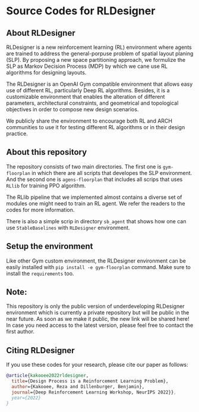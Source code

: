 # Source Codes for RLDesigner

## About RLDesigner

RLDesigner is a new reinforcement learning (RL) environment where agents are trained to address the general-porpuse problem of spatial layout planing (SLP). By proposing a new space partitioning approach, we formulize the SLP as Markov Decision Process (MDP) by which we cane use RL algorithms for designing layouts.

The RLDesigner is an OpenAI Gym compatible environment that allows easy use of different RL, particularly Deep RL algorithms. Besides, it is a customizable environment that enables the alteration of different parameters, architectural constraints, and geometrical and topological objectives in order to compose new design scenarios.

We publicly share the environment to encourage both RL and ARCH communities to use it for testing different RL algorithms or in their design practice.

## About this repository

The repository consists of two main directories. The first one is `gym-floorplan` in which there are all scripts that developes the SLP environment. And the second one is `agens-floorplan` that includes all scrips that uses `RLlib` for training PPO algorithm.

The RLlib pipeline that we implemented almost contains a diverse set of modules one might need to train an RL agent. We refer the readers to the codes for more information.

There is also a simple scrip in directory `sb_agent` that shows how one can use `StableBaselines` with `RLDesigner` environment.

## Setup the environment

Like other Gym custom environment, the RLDesigner environment can be easily installed with `pip install -e gym-floorplan` command. Make sure to install the `requirements` too.

## Note:
This repository is only the public version of underdeveloping RLDesigner environment which is currently a private repository but will be public in the near future. As soon as we make it public, the new link will be shared here! In case you need access to the latest version, please feel free to contact the first author. 

## Citing RLDesigner

If you use these codes for your research, please cite our paper as follows:

```bibtex
@article{kakooee2022rldesigner,
  title={Design Process is a Reinforcement Learning Problem},
  author={Kakooee, Reza and Dillenburger, Benjamin},
  journal={Deep Reinforcement Learning Workshop, NeurIPS 2022}},
  year={2022}
}
```




